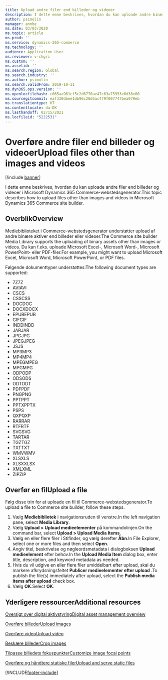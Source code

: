 ```yaml
---
title: Upload andre filer end billeder og videoer
description: I dette emne beskrives, hvordan du kan uploade andre binære filer end billeder og videoer i Microsoft Dynamics 365 Commerce-webstedsgenerator.
author: psimolin
manager: annbe
ms.date: 03/03/2020
ms.topic: article
ms.prod: ''
ms.service: dynamics-365-commerce
ms.technology: ''
audience: Application User
ms.reviewer: v-chgri
ms.custom: ''
ms.assetid: ''
ms.search.region: Global
ms.search.industry: ''
ms.author: psimolin
ms.search.validFrom: 2019-10-31
ms.dyn365.ops.version: ''
ms.openlocfilehash: c065aa961cf5c2d6770ae47c63a75953e6d38e00
ms.sourcegitcommit: eaf330dbee1db96c20d5ac479f007747bea079eb
ms.translationtype: HT
ms.contentlocale: da-DK
ms.lasthandoff: 02/15/2021
ms.locfileid: "5222531"
---
```

# <a name="upload-files-other-than-images-and-videos"></a><span data-ttu-id="8493f-103">Overføre andre filer end billeder og videoer</span><span class="sxs-lookup"><span data-stu-id="8493f-103">Upload files other than images and videos</span></span>

[!include [banner](includes/banner.md)]

<span data-ttu-id="8493f-104">I dette emne beskrives, hvordan du kan uploade andre filer end billeder og videoer i Microsoft Dynamics 365 Commerce-webstedsgenerator.</span><span class="sxs-lookup"><span data-stu-id="8493f-104">This topic describes how to upload files other than images and videos in Microsoft Dynamics 365 Commerce site builder.</span></span>

## <a name="overview"></a><span data-ttu-id="8493f-105">Overblik</span><span class="sxs-lookup"><span data-stu-id="8493f-105">Overview</span></span>

<span data-ttu-id="8493f-106">Mediebiblioteket i Commerce-webstedsgenerator understøtter upload af andre binære aktiver end billeder eller videoer.</span><span class="sxs-lookup"><span data-stu-id="8493f-106">The Commerce site builder Media Library supports the uploading of binary assets other than images or videos.</span></span> <span data-ttu-id="8493f-107">Du kan f.eks. uploade Microsoft Excel-, Microsoft Word-, Microsoft PowerPoint- eller PDF-filer.</span><span class="sxs-lookup"><span data-stu-id="8493f-107">For example, you might want to upload Microsoft Excel, Microsoft Word, Microsoft PowerPoint, or PDF files.</span></span>

<span data-ttu-id="8493f-108">Følgende dokumenttyper understøttes:</span><span class="sxs-lookup"><span data-stu-id="8493f-108">The following document types are supported:</span></span>
- <span data-ttu-id="8493f-109">7Z</span><span class="sxs-lookup"><span data-stu-id="8493f-109">7Z</span></span>
- <span data-ttu-id="8493f-110">AVI</span><span class="sxs-lookup"><span data-stu-id="8493f-110">AVI</span></span>
- <span data-ttu-id="8493f-111">CS</span><span class="sxs-lookup"><span data-stu-id="8493f-111">CS</span></span>
- <span data-ttu-id="8493f-112">CSS</span><span class="sxs-lookup"><span data-stu-id="8493f-112">CSS</span></span>
- <span data-ttu-id="8493f-113">DOC</span><span class="sxs-lookup"><span data-stu-id="8493f-113">DOC</span></span>
- <span data-ttu-id="8493f-114">DOCX</span><span class="sxs-lookup"><span data-stu-id="8493f-114">DOCX</span></span>
- <span data-ttu-id="8493f-115">EPUB</span><span class="sxs-lookup"><span data-stu-id="8493f-115">EPUB</span></span>
- <span data-ttu-id="8493f-116">GIF</span><span class="sxs-lookup"><span data-stu-id="8493f-116">GIF</span></span>
- <span data-ttu-id="8493f-117">INDD</span><span class="sxs-lookup"><span data-stu-id="8493f-117">INDD</span></span>
- <span data-ttu-id="8493f-118">JAR</span><span class="sxs-lookup"><span data-stu-id="8493f-118">JAR</span></span>
- <span data-ttu-id="8493f-119">JPG</span><span class="sxs-lookup"><span data-stu-id="8493f-119">JPG</span></span>
- <span data-ttu-id="8493f-120">JPEG</span><span class="sxs-lookup"><span data-stu-id="8493f-120">JPEG</span></span>
- <span data-ttu-id="8493f-121">JS</span><span class="sxs-lookup"><span data-stu-id="8493f-121">JS</span></span>
- <span data-ttu-id="8493f-122">MP3</span><span class="sxs-lookup"><span data-stu-id="8493f-122">MP3</span></span>
- <span data-ttu-id="8493f-123">MP4</span><span class="sxs-lookup"><span data-stu-id="8493f-123">MP4</span></span>
- <span data-ttu-id="8493f-124">MPEG</span><span class="sxs-lookup"><span data-stu-id="8493f-124">MPEG</span></span>
- <span data-ttu-id="8493f-125">MPG</span><span class="sxs-lookup"><span data-stu-id="8493f-125">MPG</span></span>
- <span data-ttu-id="8493f-126">ODP</span><span class="sxs-lookup"><span data-stu-id="8493f-126">ODP</span></span>
- <span data-ttu-id="8493f-127">ODS</span><span class="sxs-lookup"><span data-stu-id="8493f-127">ODS</span></span>
- <span data-ttu-id="8493f-128">ODT</span><span class="sxs-lookup"><span data-stu-id="8493f-128">ODT</span></span>
- <span data-ttu-id="8493f-129">PDF</span><span class="sxs-lookup"><span data-stu-id="8493f-129">PDF</span></span>
- <span data-ttu-id="8493f-130">PNG</span><span class="sxs-lookup"><span data-stu-id="8493f-130">PNG</span></span>
- <span data-ttu-id="8493f-131">PPT</span><span class="sxs-lookup"><span data-stu-id="8493f-131">PPT</span></span>
- <span data-ttu-id="8493f-132">PPTX</span><span class="sxs-lookup"><span data-stu-id="8493f-132">PPTX</span></span>
- <span data-ttu-id="8493f-133">PS</span><span class="sxs-lookup"><span data-stu-id="8493f-133">PS</span></span>
- <span data-ttu-id="8493f-134">QXP</span><span class="sxs-lookup"><span data-stu-id="8493f-134">QXP</span></span>
- <span data-ttu-id="8493f-135">RAR</span><span class="sxs-lookup"><span data-stu-id="8493f-135">RAR</span></span>
- <span data-ttu-id="8493f-136">RTF</span><span class="sxs-lookup"><span data-stu-id="8493f-136">RTF</span></span>
- <span data-ttu-id="8493f-137">SVG</span><span class="sxs-lookup"><span data-stu-id="8493f-137">SVG</span></span>
- <span data-ttu-id="8493f-138">TAR</span><span class="sxs-lookup"><span data-stu-id="8493f-138">TAR</span></span>
- <span data-ttu-id="8493f-139">TGZ</span><span class="sxs-lookup"><span data-stu-id="8493f-139">TGZ</span></span>
- <span data-ttu-id="8493f-140">TXT</span><span class="sxs-lookup"><span data-stu-id="8493f-140">TXT</span></span>
- <span data-ttu-id="8493f-141">WMV</span><span class="sxs-lookup"><span data-stu-id="8493f-141">WMV</span></span>
- <span data-ttu-id="8493f-142">XLS</span><span class="sxs-lookup"><span data-stu-id="8493f-142">XLS</span></span>
- <span data-ttu-id="8493f-143">XLSX</span><span class="sxs-lookup"><span data-stu-id="8493f-143">XLSX</span></span>
- <span data-ttu-id="8493f-144">XML</span><span class="sxs-lookup"><span data-stu-id="8493f-144">XML</span></span>
- <span data-ttu-id="8493f-145">ZIP</span><span class="sxs-lookup"><span data-stu-id="8493f-145">ZIP</span></span>

## <a name="upload-a-file"></a><span data-ttu-id="8493f-146">Overfør en fil</span><span class="sxs-lookup"><span data-stu-id="8493f-146">Upload a file</span></span>

<span data-ttu-id="8493f-147">Følg disse trin for at uploade en fil til Commerce-webstedsgenerator.</span><span class="sxs-lookup"><span data-stu-id="8493f-147">To upload a file to Commerce site builder, follow these steps.</span></span>

1. <span data-ttu-id="8493f-148">Vælg **Mediebibliotek** i navigationsruden til venstre.</span><span class="sxs-lookup"><span data-stu-id="8493f-148">In the left navigation pane, select **Media Library**.</span></span>
1. <span data-ttu-id="8493f-149">Vælg **Upload \> Upload medieelementer** på kommandolinjen.</span><span class="sxs-lookup"><span data-stu-id="8493f-149">On the command bar, select **Upload \> Upload Media Items**.</span></span>
1. <span data-ttu-id="8493f-150">Vælg en eller flere filer i Stifinder, og vælg derefter **Åbn**.</span><span class="sxs-lookup"><span data-stu-id="8493f-150">In File Explorer, select one or more files and then select **Open**.</span></span>
1. <span data-ttu-id="8493f-151">Angiv titel, beskrivelse og nøgleordsmetadata i dialogboksen **Upload medieelement** efter behov.</span><span class="sxs-lookup"><span data-stu-id="8493f-151">In the **Upload Media Item** dialog box, enter title, description, and keyword metadata as needed.</span></span>
1. <span data-ttu-id="8493f-152">Hvis du vil udgive en eller flere filer umiddelbart efter upload, skal du markere afkrydsningsfeltet **Publicer medieelementer efter upload** .</span><span class="sxs-lookup"><span data-stu-id="8493f-152">To publish the file(s) immediately after upload, select the **Publish media items after upload** check box.</span></span>
1. <span data-ttu-id="8493f-153">Vælg **OK**.</span><span class="sxs-lookup"><span data-stu-id="8493f-153">Select **OK**.</span></span>

## <a name="additional-resources"></a><span data-ttu-id="8493f-154">Yderligere ressourcer</span><span class="sxs-lookup"><span data-stu-id="8493f-154">Additional resources</span></span>

[<span data-ttu-id="8493f-155">Oversigt over digital aktivstyring</span><span class="sxs-lookup"><span data-stu-id="8493f-155">Digital asset management overview</span></span>](dam-overview.md)

[<span data-ttu-id="8493f-156">Overføre billeder</span><span class="sxs-lookup"><span data-stu-id="8493f-156">Upload images</span></span>](dam-upload-images.md)

[<span data-ttu-id="8493f-157">Overføre video</span><span class="sxs-lookup"><span data-stu-id="8493f-157">Upload video</span></span>](dam-upload-video.md)

[<span data-ttu-id="8493f-158">Beskære billeder</span><span class="sxs-lookup"><span data-stu-id="8493f-158">Crop images</span></span>](dam-crop-images.md)

[<span data-ttu-id="8493f-159">Tilpasse billedets fokuspunkter</span><span class="sxs-lookup"><span data-stu-id="8493f-159">Customize image focal points</span></span>](dam-custom-focal-point.md)

[<span data-ttu-id="8493f-160">Overføre og håndtere statiske filer</span><span class="sxs-lookup"><span data-stu-id="8493f-160">Upload and serve static files</span></span>](upload-serve-static-files.md)


[!INCLUDE[footer-include](../includes/footer-banner.md)]